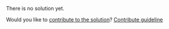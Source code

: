 
There is no solution yet.

Would you like to [contribute to the solution](https://github.com/BFEdev/BFE.dev-solutions/blob/main/quiz/settimeout-iii_en.md)? [Contribute guideline](https://github.com/BFEdev/BFE.dev-solutions#how-to-contribute)
